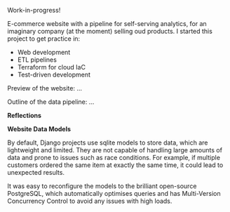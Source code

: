 Work-in-progress!

E-commerce website with a pipeline for self-serving analytics, for an imaginary company (at the moment) selling oud products. I started this project to get practice in:
- Web development
- ETL pipelines
- Terraform for cloud IaC
- Test-driven development

Preview of the website:
...

Outline of the data pipeline:
...

**Reflections**

**Website Data Models**

By default, Django projects use sqlite models to store data, which are lightweight and limited. They are not capable of handling large amounts of data and prone to issues such as race conditions. For example, if multiple customers ordered the same item at exactly the same time, it could lead to unexpected results.

It was easy to reconfigure the models to the brilliant open-source PostgreSQL, which automatically optimises queries and has Multi-Version Concurrency Control to avoid any issues with high loads.